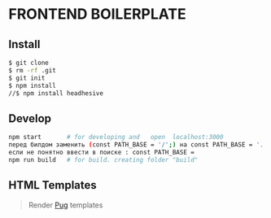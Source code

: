# FRONTEND BOILERPLATE

## Install
```sh
$ git clone 
$ rm -rf .git
$ git init
$ npm install
//$ npm install headhesive
```

## Develop
```sh
npm start       # for developing and   open  localhost:3000
перед билдом заменить (const PATH_BASE = '/';) на const PATH_BASE = '../';
если не понятно ввести в поиске : const PATH_BASE =
npm run build   # for build. creating folder "build"
```

## HTML Templates 

> Render [Pug](https://pugjs.org/api/getting-started.html) templates
